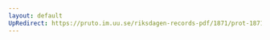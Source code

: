 ```yaml
---
layout: default
UpRedirect: https://pruto.im.uu.se/riksdagen-records-pdf/1871/prot-1871--fk--313/prot-1871--fk--313_020.pdf
---
```

